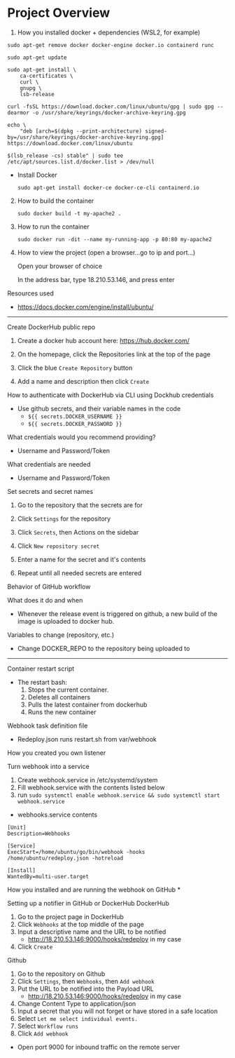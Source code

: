 # Project Overview
  1. How you installed docker + dependencies (WSL2, for example)
```		
sudo apt-get remove docker docker-engine docker.io containerd runc
		
sudo apt-get update
			
sudo apt-get install \ 		
	ca-certificates \
	curl \
	gnupg \
	lsb-release
		
curl -fsSL https://download.docker.com/linux/ubuntu/gpg | sudo gpg --dearmor -o /usr/share/keyrings/docker-archive-keyring.gpg

echo \
	"deb [arch=$(dpkg --print-architecture) signed-by=/usr/share/keyrings/docker-archive-keyring.gpg] https://download.docker.com/linux/ubuntu 
  				
$(lsb_release -cs) stable" | sudo tee /etc/apt/sources.list.d/docker.list > /dev/null
```	
* Install Docker
	
    `sudo apt-get install docker-ce docker-ce-cli containerd.io`

2. How to build the container

    `sudo docker build -t my-apache2 .`

3. How to run the container

    `sudo docker run -dit --name my-running-app -p 80:80 my-apache2`

4. How to view the project (open a browser...go to ip and port...)

    Open your browser of choice

    In the address bar, type 18.210.53.146, and press enter

Resources used
  * https://docs.docker.com/engine/install/ubuntu/

***************

Create DockerHub public repo

  1. Create a docker hub account here: https://hub.docker.com/

  2. On the homepage, click the Repositories link at the top of the page

  3. Click the blue `Create Repository` button

  4. Add a name and description then click `Create`

How to authenticate with DockerHub via CLI using Dockhub credentials
  * Use github secrets, and their variable names in the code
    * `${{ secrets.DOCKER_USERNAME }}`
    * `${{ secrets.DOCKER_PASSWORD }}`	

What credentials would you recommend providing?
  * Username and Password/Token

What credentials are needed
  * Username and Password/Token
    
Set secrets and secret names
	
  1. Go to the repository that the secrets are for

  2. Click `Settings` for the repository

  3. Click `Secrets`, then Actions on the sidebar	

  4. Click `New repository secret`

  5. Enter a name for the secret and it's contents
	
  6. Repeat until all needed secrets are entered

Behavior of GitHub workflow

What does it do and when
  * Whenever the release event is triggered on github, a new build of the image is uploaded to docker hub.

Variables to change (repository, etc.)
  * Change DOCKER_REPO to the repository being uploaded to

************

Container restart script

* The restart bash:
  1. Stops the current container.
  2. Deletes all containers
  3. Pulls the latest container from dockerhub
  4. Runs the new container

Webhook task definition file

  * Redeploy.json runs restart.sh from var/webhook

How you created you own listener

Turn webhook into a service

1. Create webhook.service in /etc/systemd/system
2. Fill webhook.service with the contents listed below
3. run `sudo systemctl enable webhook.service && sudo systemctl start webhook.service`
* webhooks.service contents
```
[Unit]
Description=Webhooks

[Service]
ExecStart=/home/ubuntu/go/bin/webhook -hooks /home/ubuntu/redeploy.json -hotreload

[Install]
WantedBy=multi-user.target
```
How you installed and are running the webhook on GitHub
  *  

Setting up a notifier in GitHub or DockerHub
DockerHub
1. Go to the project page in DockerHub
2. Click `Webhooks` at the top middle of the page
3. Input a descriptive name and the URL to be notified 
    * http://18.210.53.146:9000/hooks/redeploy in my case
4. Click `Create`

Github
1. Go to the repository on Github
2. Click `Settings`, then `Webhooks`, then `Add webhook`
3. Put the URL to be notified into the Payload URL
    * http://18.210.53.146:9000/hooks/redeploy in my case
4. Change Content Type to application/json
5. Input a secret that you will not forget or have stored in a safe location
6. Select `Let me select individual events.`
7. Select `Workflow runs`
8. Click `Add webhook`

* Open port 9000 for inbound traffic on the remote server
